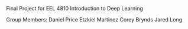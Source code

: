 Final Project for EEL 4810 Introduction to Deep Learning

Group Members:
Daniel Price
Etzkiel Martinez
Corey Brynds
Jared Long